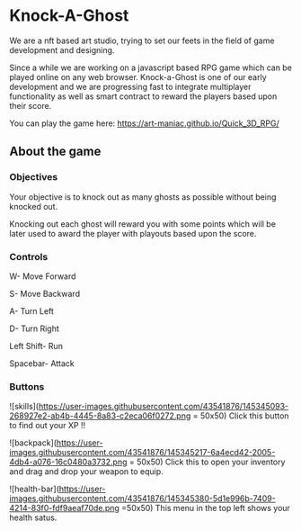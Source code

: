 # Knock-A-Ghost

We are a nft based art studio, trying to set our feets in the field of game development and designing.

Since a while we are working on a javascript based RPG game which can be played online on any web browser. Knock-a-Ghost is one of our early development and we are progressing fast to integrate multiplayer functionality as well as smart contract to reward the players based upon their score.

You can play the game here: https://art-maniac.github.io/Quick_3D_RPG/

## About the game

### Objectives

Your objective is to knock out as many ghosts as possible without being knocked out.

Knocking out each ghost will reward you with some points which will be later used to award the player with playouts based upon the score.

### Controls

W- Move Forward

S- Move Backward

A- Turn Left

D- Turn Right

Left Shift- Run

Spacebar- Attack

### Buttons

![skills](https://user-images.githubusercontent.com/43541876/145345093-268927e2-ab4b-4445-8a83-c2eca06f0272.png = 50x50) Click this button to find out your XP !!

![backpack](https://user-images.githubusercontent.com/43541876/145345217-6a4ecd42-2005-4db4-a076-16c0480a3732.png = 50x50) Click this to open your inventory and drag and drop your weapon to equip.

![health-bar](https://user-images.githubusercontent.com/43541876/145345380-5d1e996b-7409-4214-83f0-fdf9aeaf70de.png =50x50) This menu in the top left shows your health satus.
